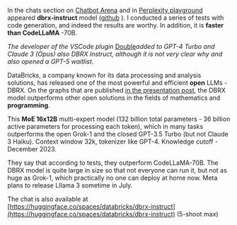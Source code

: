 <!--
date: 2024-04-02T02:39:17
-->

In the chats section on [Chatbot Arena](https://chat.lmsys.org/?arena)  and in [Perplexity playground](https://labs.perplexity.ai/)  appeared **dbrx-instruct**  model ([github](https://github.com/databricks/dbrx) ). I conducted a series of tests with code generation, and indeed the results are worthy. In addition, it is **faster than CodeLLaMA** -70B.

_The developer of the VSCode plugin_ [Double](https://docs.double.bot/models)_added to GPT-4 Turbo and Claude 3 (Opus) also DBRX Instruct, although it is not very clear why and also opened a GPT-5 waitlist._ 

DataBricks, a company known for its data processing and analysis solutions, has released one of the most powerful and efficient **open**  LLMs - DBRX. On the graphs that are published [in the presentation post](https://www.databricks.com/blog/introducing-dbrx-new-state-art-open-llm), the DBRX model outperforms other open solutions in the fields of mathematics and **programming**.

This **MoE 16x12B**  multi-expert model (132 billion total parameters - 36 billion active parameters for processing each token), which in many tasks outperforms the open Grok-1 and the closed GPT-3.5 Turbo (but not Claude 3 Haiku). Context window 32k, tokenizer like GPT-4. Knowledge cutoff - December 2023.

They say that according to tests, they outperform CodeLLaMA-70B. The DBRX model is quite large in size so that not everyone can run it, but not as huge as Grok-1, which practically no one can deploy at home now. Meta plans to release Lllama 3 sometime in July.

The chat is also available at [https://huggingface.co/spaces/databricks/dbrx-instruct](https://huggingface.co/spaces/databricks/dbrx-instruct) 
(5-shoot max)